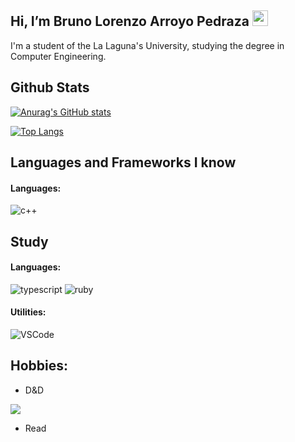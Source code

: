 ## Hi, I’m Bruno Lorenzo Arroyo Pedraza <img src="https://media.giphy.com/media/hvRJCLFzcasrR4ia7z/giphy.gif" width="25px">



I'm a student of the La Laguna's University, studying the degree in Computer Engineering.

## Github Stats 

[![Anurag's GitHub stats](https://github-readme-stats.vercel.app/api?username=alu0101123677&count_private=true&show_icons=true&theme=gotham)](https://github.com/alu0101123677)

[![Top Langs](https://github-readme-stats.vercel.app/api/top-langs/?username=alu0101123677&theme=gotham)](https://github.com/alu0101123677)


## Languages and Frameworks I know 

#### Languages:

![c++](https://img.shields.io/badge/-C++-blue?style=plastic&logo=c%2B%2B&logoColor=white)

## Study

#### Languages:

![typescript](https://img.shields.io/badge/-typescript-blue?style=plastic&logo=typescript&logoColor=white)
![ruby](https://img.shields.io/badge/-ruby-E0115F?style=plastic&logo=ruby&logoColor=white)

#### Utilities:

![VSCode](https://img.shields.io/badge/-VSCode-007ACC?style=plastic&logo=visual-studio-code&logoColor=white)

## Hobbies:

- D&D 
<img src="https://media4.giphy.com/media/ejyRYttU1toqHjNZOA/giphy.gif?cid=790b7611a99f11ddb41351a9597dd0c7ca51a6a974f658c3&rid=giphy.gif&ct=s"> 

- Read


